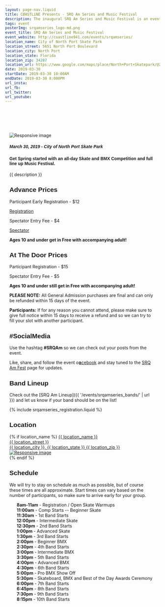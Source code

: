 ```yaml
---
layout: page-nav.liquid
title: CØASTLiNE Presents - SRQ Am Series and Music Festival
description: The inaugural SRQ Am Series and Music Festival is an event to showcase the unique blend of sports and music culture we love so much here on Florida’s best coast.
tags: event
posterImg: srqamseries_logo-md.png
event_title: SRQ Am Series and Music Festival
event_website: http://coastline941.com/events/srqamseries/
location_name: City of North Port Skate Park
location_street: 5651 North Port Boulevard
location_city: North Port
location_state: Florida 
location_zip: 34287
location_url: https://www.google.com/maps/place/North+Port+Skatepark/@27.0471319,-82.237207,17z/data=!3m1!4b1!4m5!3m4!1s0x88c354a22112d131:0x614bdc6898f80b16!8m2!3d27.0471319!4d-82.2350183
date: 2019-03-30
startDate: 2019-03-30 10:00AM
endDate: 2019-03-30 8:000PM
url_insta: 
url_fb:
url_twitter:
url_youtube: 
---
```

<style>
h1, h2, h3, h4, h5, h6 {
  font-family: 'aileronultralight', sans-serif;
}

#schedule li {
    list-style: none;
}

.minicon {
    margin-right: -4px;
    margin-left: -7px;
    width: 1.5em;
}
</style>

<script type='application/ld+json'> 
{
  "@context": "http://www.schema.org",
  "@type": "Event",
  "name": "{{event_title}}",
  "url": "{{event_website}}",
  "description": "{{description}}",
  "startDate": "{{startDate}}",
  "endDate": "{{endDate}}",
  "location": {
    "@type": "Place",
    "name": "{{location_name}}",
    "sameAs": "http://www.cityofnorthport.com/government/city-services/parks-recreation/parks/skate-park",
    "address": {
      "@type": "PostalAddress",
      "streetAddress": "{{location_street}}",
      "addressLocality": "{{location_city}}",
      "addressRegion": "{{location_state}}",
      "postalCode": "{{location_zip}}",
      "addressCountry": "USA"
    }
  },
  "offers": [
      {
        "@type": "Offer",
        "description": "General Admission",
        "url": "https://coastline-band-llc.weebly.com/product/pre-sale-general-admission-tickets/1",
        "price": "$4.00"
      },
      {
        "@type": "Offer",
        "description": "Participant Registration",
        "url": "https://coastline941.com/events/srqamseries_registration/",
        "price": "$12.00"
      }
  ]
}
</script>


<div id="content-wrapper" style="padding-left: 1em; padding-right: 1em;">
<div style="padding-top:80px;">

<img src="{{ '/img/srqamseries_logo-md.png' | url }}" class="img-fluid mx-auto d-block" alt="Responsive image">

<h5 class="aileronultralight text-center">March 30, 2019 - City of North Port Skate Park</h5>

#### Get Spring started with an all-day Skate and BMX Competition and full line up Music Festival.

{{ description }}

<div class="row">
<div class="col-md">

## Advance Prices

<div class="container-fluid">
<div class="row">
<div class="col-md">

Participant Early Registration - $12

</div>
<div class="col-md-4">
<a class="btn btn-primary" href="{{ '/events/srqamseries_registration/' | url }}">Registration</a>
</div>
</div>

<div class="row">
<div class="col-md">

Spectator Entry Fee - $4

</div>
<div class="col-md-4">
<a class="btn btn-primary" href="https://coastline-band-llc.weebly.com/product/pre-sale-general-admission-tickets/1" target="_blank">Spectator</a> 
</div>
</div>
<div class="row">
<div class="ml-3">

**Ages 10 and under get in Free with accompanying adult!**

</div>

</div>

</div>

## At The Door Prices
Participant Registration - $15

Spectator Entry Fee - $5

**Ages 10 and under still get in Free with accompanying adult!**

**PLEASE NOTE:** All General Admission purchases are final and can only be refunded within 15 days of the event. 

**Participants:** If for any reason you cannot attend, please make sure to give full notice within 15 days to receive a refund and so we can try to fill your slot with another participant.

</div>
<div class="col-md">

## #SocialMedia
Use the hashtag **#SRQAm** so we can check out your posts from the event.

<p>Like, share, and follow the event on <a href="https://www.facebook.com/events/743260372720834/" target="_blank"><i class="minicon" data-feather="facebook"></i>acebook</a> and stay tuned to the <a href="https://www.facebook.com/SrqAmFest/" target="_blank">SRQ Am Fest</a> page for updates.</p>

## Band Lineup
Check out the [SRQ Am Lineup]({{ '/events/srqamseries_bands/' | url }}) and let us know if your band should be on the list!

{% include srqamseries_registration.liquid %}


## Location
<div class="row">
<div class="col">
{% if location_name %}
<a href="{{ location_url }}" target="_blank">
{{ location_name }}<br>
{{ location_street }}<br>
{{ location_city }}, {{ location_state }} {{ location_zip }}<br>
</div>
<div class="col-4">
<img src="{{ '/img/map-npsp.png' | url }}" class="img-fluid" alt="Responsive image">
</a>
</div>
</div>
{% endif %}

</div>
<div id="schedule" class="col-xl">

## Schedule

We will try to stay on schedule as much as possible, but of course these times are all approximate. Start times can vary based on the number of participants, so make sure to arrive early for your group.


* **8am-11am** - Registration / Open Skate Warmups
* **11:00am** - Comp Starts -- Beginner Skate
* **11:30am** - 1st Band Starts
* **12:00pm** - Intermediate Skate
* **12:30pm** - 2nd Band Starts
* **1:00pm** - Advanced Skate
* **1:30pm** - 3rd Band Starts
* **2:00pm** - Beginner BMX
* **2:30pm** - 4th Band Starts
* **3:00pm** - Intermediate BMX
* **3:30pm** - 5th Band Starts
* **4:00pm** - Advanced BMX
* **4:30pm** - 6th Band Starts
* **5:00pm** - Pro BMX Show Off
* **5:30pm** - Skateboard, BMX and Best of the Day Awards Ceremony
* **6:00pm** - 7th Band Starts
* **6:45pm** - 8th Band Starts
* **7:30pm** - 9th Band Starts
* **8:15pm** - 10th Band Starts

</div>
</div>


</div>

</div>
</div>
